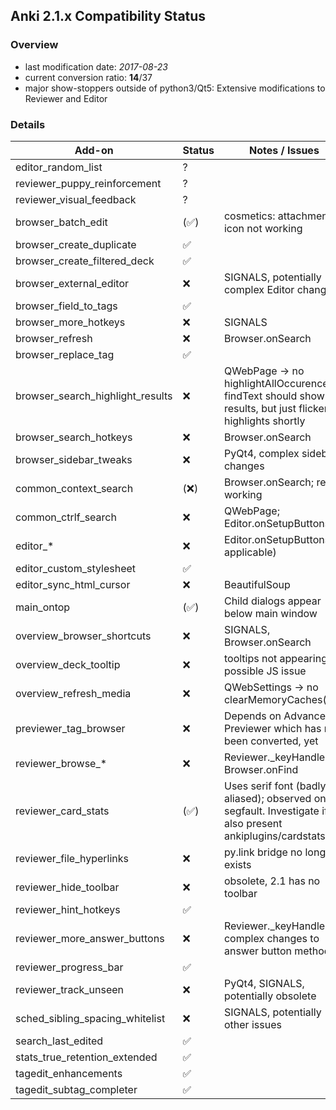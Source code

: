 ## Anki 2.1.x Compatibility Status

### Overview

- last modification date: *2017-08-23*
- current conversion ratio: **14**/37
- major show-stoppers outside of python3/Qt5: Extensive modifications to Reviewer and Editor

### Details

|              Add-on              |        Status        |                                                 Notes / Issues                                                 |
|----------------------------------|----------------------|----------------------------------------------------------------------------------------------------------------|
| editor_random_list               | ?                    |                                                                                                                |
| reviewer_puppy_reinforcement     | ?                    |                                                                                                                |
| reviewer_visual_feedback         | ?                    |                                                                                                                |
| browser_batch_edit               | (:white_check_mark:) | cosmetics: attachment icon not working                                                                         |
| browser_create_duplicate         | :white_check_mark:   |                                                                                                                |
| browser_create_filtered_deck     | :white_check_mark:   |                                                                                                                |
| browser_external_editor          | :x:                  | SIGNALS, potentially complex Editor changes                                                                    |
| browser_field_to_tags            | :white_check_mark:   |                                                                                                                |
| browser_more_hotkeys             | :x:                  | SIGNALS                                                                                                        |
| browser_refresh                  | :x:                  | Browser.onSearch                                                                                               |
| browser_replace_tag              | :white_check_mark:   |                                                                                                                |
| browser_search_highlight_results | :x:                  | QWebPage → no highlightAllOccurences(); findText should show all results, but just flickers highlights shortly |
| browser_search_hotkeys           | :x:                  | Browser.onSearch                                                                                               |
| browser_sidebar_tweaks           | :x:                  | PyQt4, complex sidebar changes                                                                                 |
| common_context_search            | (:x:)                | Browser.onSearch; rest working                                                                                 |
| common_ctrlf_search              | :x:                  | QWebPage; Editor.onSetupButtons                                                                                |
| editor_*                         | :x:                  | Editor.onSetupButtons (if applicable)                                                                          |
| editor_custom_stylesheet         | :white_check_mark:   |                                                                                                                |
| editor_sync_html_cursor          | :x:                  | BeautifulSoup                                                                                                  |
| main_ontop                       | (:white_check_mark:) | Child dialogs appear below main window                                                                         |
| overview_browser_shortcuts       | :x:                  | SIGNALS, Browser.onSearch                                                                                      |
| overview_deck_tooltip            | :x:                  | tooltips not appearing, possible JS issue                                                                      |
| overview_refresh_media           | :x:                  | QWebSettings → no clearMemoryCaches()                                                                          |
| previewer_tag_browser            | :x:                  | Depends on Advanced Previewer which has not been converted, yet                                                |
| reviewer_browse_*                | :x:                  | Reviewer._keyHandler, Browser.onFind                                                                           |
| reviewer_card_stats              | (:white_check_mark:) | Uses serif font (badly aliased); observed one segfault. Investigate if also present ankiplugins/cardstats.py   |
| reviewer_file_hyperlinks         | :x:                  | py.link bridge no longer exists                                                                                |
| reviewer_hide_toolbar            | :x:                  | obsolete, 2.1 has no toolbar                                                                                   |
| reviewer_hint_hotkeys            | :white_check_mark:   |                                                                                                                |
| reviewer_more_answer_buttons     | :x:                  | Reviewer._keyHandler, complex changes to answer button methods                                                 |
| reviewer_progress_bar            | :white_check_mark:   |                                                                                                                |
| reviewer_track_unseen            | :x:                  | PyQt4, SIGNALS, potentially obsolete                                                                           |
| sched_sibling_spacing_whitelist  | :x:                  | SIGNALS, potentially other issues                                                                              |
| search_last_edited               | :white_check_mark:   |                                                                                                                |
| stats_true_retention_extended    | :white_check_mark:   |                                                                                                                |
| tagedit_enhancements             | :white_check_mark:   |                                                                                                                |
| tagedit_subtag_completer         | :white_check_mark:   |                                                                                                                |

